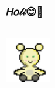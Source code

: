 # 𝐻𝑜𝓁𝒾😊💙
<br><br>
<img src="https://github.com/SamiPerez08/SamiPerez08/blob/main/beibiTierno.gif" height="120" />
<br><br><br>

